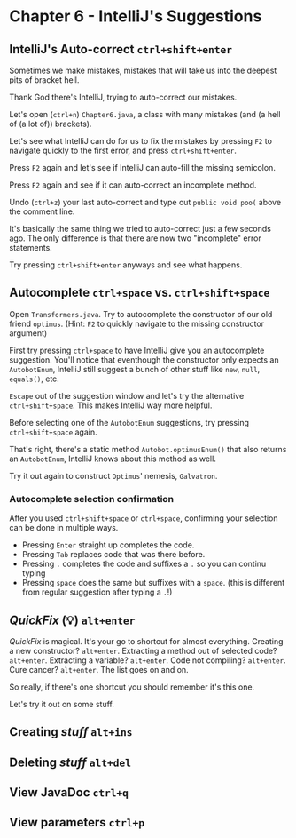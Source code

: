 # Chapter 6 - IntelliJ's Suggestions
## IntelliJ's Auto-correct `ctrl+shift+enter`
Sometimes we make mistakes, mistakes that will take us into the deepest pits of bracket hell.

Thank God there's IntelliJ, trying to auto-correct our mistakes.

Let's open (`ctrl+n`) `Chapter6.java`, a class with many mistakes (and (a hell of (a lot of)) brackets).

Let's see what IntelliJ can do for us to fix the mistakes by pressing `F2` to navigate quickly to the first error, and press `ctrl+shift+enter`.

Press `F2` again and let's see if IntelliJ can auto-fill the missing semicolon.

Press `F2` again and see if it can auto-correct an incomplete method.

Undo (`ctrl+z`) your last auto-correct and type out `public void poo(` above the comment line.

It's basically the same thing we tried to auto-correct just a few seconds ago. The only difference is that there are now two "incomplete" error statements.

Try pressing `ctrl+shift+enter` anyways and see what happens.

## Autocomplete `ctrl+space` vs. `ctrl+shift+space`
Open `Transformers.java`. Try to autocomplete the constructor of our old friend `optimus`. (Hint: `F2` to quickly navigate to the missing constructor argument)

First try pressing `ctrl+space` to have IntelliJ give you an autocomplete suggestion. You'll notice that eventhough the constructor only expects an `AutobotEnum`, IntelliJ still suggest a bunch of other stuff like `new`, `null`, `equals()`, etc.

`Escape` out of the suggestion window and let's try the alternative `ctrl+shift+space`. This makes IntelliJ way more helpful.

Before selecting one of the `AutobotEnum` suggestions, try pressing `ctrl+shift+space` again.

That's right, there's a static method `Autobot.optimusEnum()` that also returns an `AutobotEnum`, IntelliJ knows about this method as well.

Try it out again to construct `Optimus`' nemesis, `Galvatron`.

### Autocomplete selection confirmation
After you used `ctrl+shift+space` or `ctrl+space`, confirming your selection can be done in multiple ways.

* Pressing `Enter` straight up completes the code.
* Pressing `Tab` replaces code that was there before.
* Pressing `.` completes the code and suffixes a `.` so you can continu typing
* Pressing `space` does the same but suffixes with a `space`. (this is different from regular suggestion after typing a `.`!)

## _QuickFix_ (:bulb:) `alt+enter`
_QuickFix_ is magical. It's your go to shortcut for almost everything. Creating a new constructor? `alt+enter`. Extracting a method out of selected code? `alt+enter`. Extracting a variable? `alt+enter`. Code not compiling? `alt+enter`. Cure cancer? `alt+enter`. The list goes on and on.

So really, if there's one shortcut you should remember it's this one.

Let's try it out on some stuff.



## Creating _stuff_ `alt+ins`

## Deleting _stuff_ `alt+del`

## View JavaDoc `ctrl+q`

## View parameters `ctrl+p`
